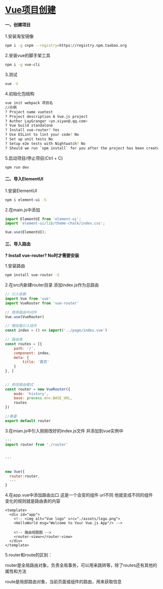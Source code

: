 # [Vue项目创建](https://www.cnblogs.com/ynxiyan/p/17026455.html)

#### 一、创建项目

1.安装淘宝镜像

```bash
npm i -g cnpm --registry=https://registry.npm.taobao.org
```

2.安装vue的脚手架工具

```bash
npm i -g vue-cli
```

3.测试

```bash
vue -V
```

4.初始化包结构

```bash
vue init webpack 项目名
//示例
? Project name vuetest
? Project description A Vue.js project
? Author LayGranger <yn.xiyan@.qq.com>
? Vue build standalone
? Install vue-router? Yes
? Use ESLint to lint your code? No
? Set up unit tests No
? Setup e2e tests with Nightwatch? No
? Should we run `npm install` for you after the project has been created? (recommended) npm
```

5.启动项目/停止项目(Ctrl + C)

```bash
npm run dev
```

#### 二、导入ElementUI

1.安装ElementUI

```bash
npm i element-ui -S
```

2.在main.js中添加

```js
import ElementUI from 'element-ui';
import 'element-ui/lib/theme-chalk/index.css';

Vue.use(ElementUI);
```

#### 三、导入路由

**? Install vue-router? No时才需要安装**

1.安装路由

```bash
npm install vue-router -S
```

2.在src内新建router目录 添加index.js作为总路由

```js
// 引入依赖
import Vue from 'vue'
import VueRouter from 'vue-router'
 
// 使用路由中间件
Vue.use(VueRouter)
 
// 懒加载引入组件
const index = () => import('../page/index.vue')
 
// 路由表
const routes = [{
    path: '/',
    component: index,
    meta: {
        title: '首页'
    }
}, ]
 
 
// 修改路由模式
const router = new VueRouter({
    mode: 'history',
    base: process.env.BASE_URL,
    routes
})
 
//暴露
export default router
```

3.在mian.js中引入刚刚改好的index.js文件 并添加到vue实例中

```js
···
import router from './router'
 
 
···
 
 
new Vue({
  router:router,
  ···
}
```

4.在app.vue中添加路由出口 <router-view></router-view> 这是一个会变的组件 url不同 他就变成不同的组件 变化的规则就是路由表的内容

```vue
<template>
  <div id="app">
    <!-- <img alt="Vue logo" src="./assets/logo.png">
    <HelloWorld msg="Welcome to Your Vue.js App"/> -->
 
    <!-- 路由视图图 -->
    <router-view></router-view>
  </div>
</template>
```

5.router和route的区别：

router是全局路由对象，负责全局事务，可以用来跳转等，除了routes还有其他的属性和方法

route是局部路由对象，当前页面或组件的路由，用来获取信息
